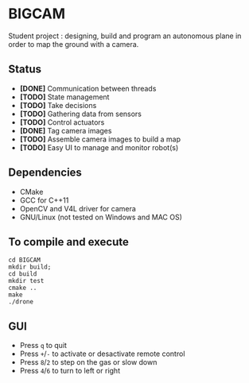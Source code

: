 # BIGCAM
Student project : designing, build and program an autonomous plane in order to map the ground with a camera.

## Status
+    **[DONE]** Communication between threads
+    **[TODO]** State management
+    **[TODO]** Take decisions
+    **[TODO]** Gathering data from sensors
+    **[TODO]** Control actuators
+    **[DONE]** Tag camera images
+    **[TODO]** Assemble camera images to build a map
+    **[TODO]** Easy UI to manage and monitor robot(s)

## Dependencies
+    CMake
+    GCC for C++11
+    OpenCV and V4L driver for camera
+    GNU/Linux (not tested on Windows and MAC OS)

## To compile and execute
    cd BIGCAM
    mkdir build;
    cd build
    mkdir test
    cmake ..
    make
    ./drone

## GUI
+    Press `q` to quit
+    Press `+`/`-` to activate or desactivate remote control
+    Press `8`/`2` to step on the gas or slow down
+    Press `4`/`6` to turn to left or right